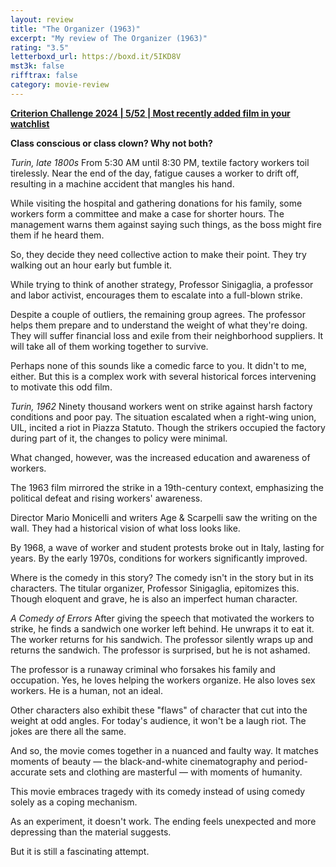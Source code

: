```yaml
---
layout: review
title: "The Organizer (1963)"
excerpt: "My review of The Organizer (1963)"
rating: "3.5"
letterboxd_url: https://boxd.it/5IKD8V
mst3k: false
rifftrax: false
category: movie-review
---
```


<b><a href="https://boxd.it/qWjuA/detail" rel="nofollow">Criterion Challenge 2024 | 5/52 | Most recently added film in your watchlist</a></b>

<b>Class conscious or class clown? Why not both?</b>

<i>Turin, late 1800s</i>
From 5:30 AM until 8:30 PM, textile factory workers toil tirelessly. Near the end of the day, fatigue causes a worker to drift off, resulting in a machine accident that mangles his hand.

While visiting the hospital and gathering donations for his family, some workers form a committee and make a case for shorter hours. The management warns them against saying such things, as the boss might fire them if he heard them.

So, they decide they need collective action to make their point. They try walking out an hour early but fumble it.

While trying to think of another strategy, Professor Sinigaglia, a professor and labor activist, encourages them to escalate into a full-blown strike.

Despite a couple of outliers, the remaining group agrees. The professor helps them prepare and to understand the weight of what they're doing. They will suffer financial loss and exile from their neighborhood suppliers. It will take all of them working together to survive.

Perhaps none of this sounds like a comedic farce to you. It didn't to me, either. But this is a complex work with several historical forces intervening to motivate this odd film.

<i>Turin, 1962</i>
Ninety thousand workers went on strike against harsh factory conditions and poor pay. The situation escalated when a right-wing union, UIL, incited a riot in Piazza Statuto. Though the strikers occupied the factory during part of it, the changes to policy were minimal.

What changed, however, was the increased education and awareness of workers.

The 1963 film mirrored the strike in a 19th-century context, emphasizing the political defeat and rising workers' awareness.

Director Mario Monicelli and writers Age & Scarpelli saw the writing on the wall. They had a historical vision of what loss looks like.

By 1968, a wave of worker and student protests broke out in Italy, lasting for years. By the early 1970s, conditions for workers significantly improved.

Where is the comedy in this story? The comedy isn't in the story but in its characters. The titular organizer, Professor Sinigaglia, epitomizes this. Though eloquent and grave, he is also an imperfect human character.

<i>A Comedy of Errors</i>
After giving the speech that motivated the workers to strike, he finds a sandwich one worker left behind. He unwraps it to eat it. The worker returns for his sandwich. The professor silently wraps up and returns the sandwich. The professor is surprised, but he is not ashamed.

The professor is a runaway criminal who forsakes his family and occupation. Yes, he loves helping the workers organize. He also loves sex workers. He is a human, not an ideal.

Other characters also exhibit these "flaws" of character that cut into the weight at odd angles. For today's audience, it won't be a laugh riot. The jokes are there all the same.

And so, the movie comes together in a nuanced and faulty way. It matches moments of beauty — the black-and-white cinematography and period-accurate sets and clothing are masterful — with moments of humanity.

This movie embraces tragedy with its comedy instead of using comedy solely as a coping mechanism.

As an experiment, it doesn't work. The ending feels unexpected and more depressing than the material suggests.

But it is still a fascinating attempt.

